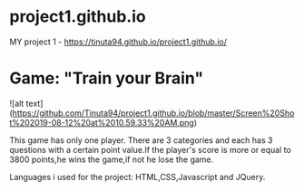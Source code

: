 # project1.github.io

MY  project 1 - https://tinuta94.github.io/project1.github.io/


 # Game: "Train your Brain"

![alt text] (https://github.com/Tinuta94/project1.github.io/blob/master/Screen%20Shot%202019-08-12%20at%2010.59.33%20AM.png)


This game has only one player.
There are 3 categories and each has 3 questions with a certain point value.If the player's score is more or equal to 3800 points,he wins the game,if not he lose the game.



Languages i used for the project: HTML,CSS,Javascript and JQuery.
